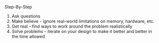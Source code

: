 Step-By-Step

1. Ask questions
2. Make believe - ignore real-world limitations on memory, hardware, etc.
3. Get real - find ways to work around the problem realistically
4. Solve problems - iterate on your design to make it better and better in the time allowed

